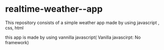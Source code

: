 # realtime-weather--app
This repository  consists of a simple weather app made by using javascript , css, html

this app is made by using vannilla javascript( Vanilla javascirpt: No framework)
